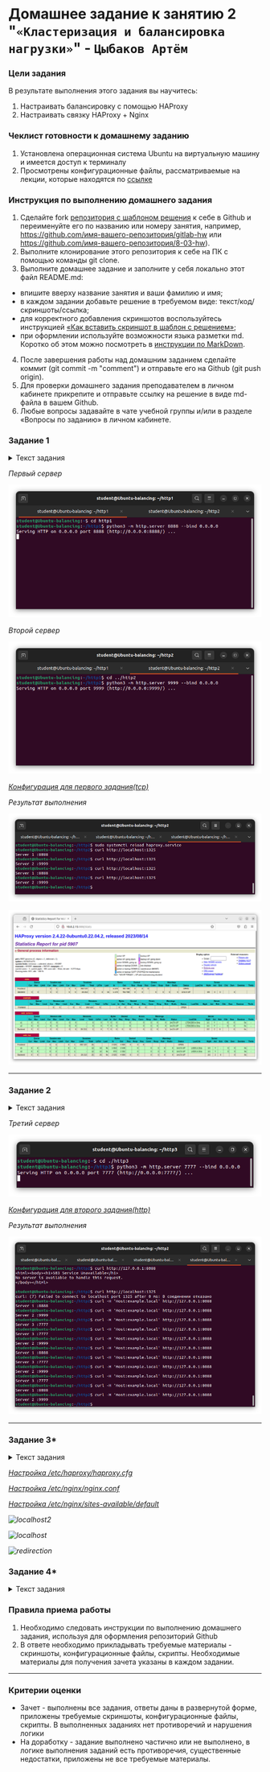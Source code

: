 # Домашнее задание к занятию 2 "`«Кластеризация и балансировка нагрузки»`" - `Цыбаков Артём`

### Цели задания
 В результате выполнения этого задания вы научитесь:
 1. Настраивать балансировку с помощью HAProxy
 2. Настраивать связку HAProxy + Nginx

### Чеклист готовности к домашнему заданию

 1. Установлена операционная система Ubuntu на виртуальную машину и имеется доступ к терминалу
 2. Просмотрены конфигурационные файлы, рассматриваемые на лекции, которые находятся по [ссылке](2/)


### Инструкция по выполнению домашнего задания

 1. Сделайте fork [репозитория c шаблоном решения](https://github.com/netology-code/sys-pattern-homework) к себе в Github и переименуйте его по названию или номеру занятия, например, https://github.com/имя-вашего-репозитория/gitlab-hw или https://github.com/имя-вашего-репозитория/8-03-hw).
 2. Выполните клонирование этого репозитория к себе на ПК с помощью команды git clone.
 3. Выполните домашнее задание и заполните у себя локально этот файл README.md:
   - впишите вверху название занятия и ваши фамилию и имя;
   - в каждом задании добавьте решение в требуемом виде: текст/код/скриншоты/ссылка;
   - для корректного добавления скриншотов воспользуйтесь инструкцией [«Как вставить скриншот в шаблон с решением»](https://github.com/netology-code/sys-pattern-homework/blob/main/screen-instruction.md);
   - при оформлении используйте возможности языка разметки md. Коротко об этом можно посмотреть в [инструкции по MarkDown](https://github.com/netology-code/sys-pattern-homework/blob/main/md-instruction.md).
 4. После завершения работы над домашним заданием сделайте коммит (git commit -m "comment") и отправьте его на Github (git push origin).
 5. Для проверки домашнего задания преподавателем в личном кабинете прикрепите и отправьте ссылку на решение в виде md-файла в вашем Github.
 6. Любые вопросы задавайте в чате учебной группы и/или в разделе «Вопросы по заданию» в личном кабинете.

### Задание 1

<details>
  <summary>Текст задания</summary>  

 - Запустите два simple python сервера на своей виртуальной машине на разных портах
 - Установите и настройте HAProxy, воспользуйтесь материалами к лекции по [ссылке](2/)
 - Настройте балансировку Round-robin на 4 уровне.
 - На проверку направьте конфигурационный файл haproxy, скриншоты, где видно перенаправление запросов на разные серверы при обращении к HAProxy.

 </details>

<i>

Первый сервер

![simple_python1](https://github.com/artemtsybakov/netologyedu/blob/master/Fault_Tolerance/2/img/simple_python_1.png)

Второй сервер

![simple_python2](https://github.com/artemtsybakov/netologyedu/blob/master/Fault_Tolerance/2/img/simple_python_2.png)

[Конфигурация для первого задания(tcp)](https://github.com/artemtsybakov/netologyedu/blob/master/Fault_Tolerance/2/img/task1_tcp_haproxy.cfg)

Результат выполнения

![haproxy_tcp](https://github.com/artemtsybakov/netologyedu/blob/master/Fault_Tolerance/2/img/haproxy_tcp.png)

![Stats](https://github.com/artemtsybakov/netologyedu/blob/master/Fault_Tolerance/2/img/stats_haproxy_tcp.png)

</i>

---

### Задание 2

<details>
  <summary>Текст задания</summary>

 - Запустите три simple python сервера на своей виртуальной машине на разных портах
 - Настройте балансировку Weighted Round Robin на 7 уровне, чтобы первый сервер имел вес 2, второй - 3, а третий - 4
 - HAproxy должен балансировать только тот http-трафик, который адресован домену example.local
 - На проверку направьте конфигурационный файл haproxy, скриншоты, где видно перенаправление запросов на разные серверы при обращении к HAProxy c использованием домена example.local и без него.

 </details>

<i>

Третий сервер

![simple_python3](https://github.com/artemtsybakov/netologyedu/blob/master/Fault_Tolerance/2/img/simple_python_3.png)

[Конфигурация для второго задания(http)](https://github.com/artemtsybakov/netologyedu/blob/master/Fault_Tolerance/2/img/task2_http_haproxy.cfg)

Результат выполнения

![haproxy_http_example_local](https://github.com/artemtsybakov/netologyedu/blob/master/Fault_Tolerance/2/img/haproxy_http_example_local.png)

</i>

---

### Задание 3*

<details>
  <summary>Текст задания</summary>

 - Настройте связку HAProxy + Nginx как было показано на лекции.
 - Настройте Nginx так, чтобы файлы .jpg выдавались самим Nginx (предварительно разместите несколько тестовых картинок в директории /var/www/), а остальные запросы переадресовывались на HAProxy, который в свою очередь переадресовывал их на два Simple Python server.
 - На проверку направьте конфигурационные файлы nginx, HAProxy, скриншоты с запросами jpg картинок и других файлов на Simple Python Server, демонстрирующие корректную настройку.
  </details>

<i>

[Настройка /etc/haproxy/haproxy.cfg]()

[Настройка /etc/nginx/nginx.conf]()

[Настройка /etc/nginx/sites-available/default]()

![localhost2]()

![localhost]()

![redirection]()

</i>

### Задание 4*

<details>
  <summary>Текст задания</summary>

 - Запустите 4 simple python сервера на разных портах.
 - Первые два сервера будут выдавать страницу index.html вашего сайта example1.local (в файле index.html напишите example1.local)
 - Вторые два сервера будут выдавать страницу index.html вашего сайта example2.local (в файле index.html напишите example2.local)
 - Настройте два бэкенда HAProxy
 - Настройте фронтенд HAProxy так, чтобы в зависимости от запрашиваемого сайта example1.local или example2.local запросы перенаправлялись на разные бэкенды HAProxy
 - На проверку направьте конфигурационный файл HAProxy, скриншоты, демонстрирующие запросы к разным фронтендам и ответам от разных бэкендов.

 </details>

<i>



</i>

### Правила приема работы

1. Необходимо следовать инструкции по выполнению домашнего задания, используя для оформления репозиторий Github
2. В ответе необходимо прикладывать требуемые материалы - скриншоты, конфигурационные файлы, скрипты. Необходимые материалы для получения зачета указаны в каждом задании.


------

### Критерии оценки

 - Зачет - выполнены все задания, ответы даны в развернутой форме, приложены требуемые скриншоты, конфигурационные файлы, скрипты. В выполненных заданиях нет противоречий и нарушения логики
 - На доработку - задание выполнено частично или не выполнено, в логике выполнения заданий есть противоречия, существенные недостатки, приложены не все требуемые материалы.